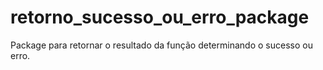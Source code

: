 # retorno_sucesso_ou_erro_package

Package para retornar o resultado da função determinando o sucesso ou erro.
